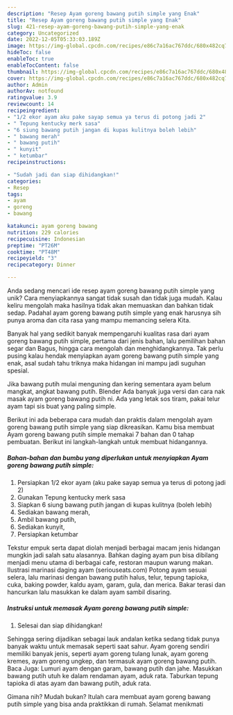 ```yaml
---
description: "Resep Ayam goreng bawang putih simple yang Enak"
title: "Resep Ayam goreng bawang putih simple yang Enak"
slug: 421-resep-ayam-goreng-bawang-putih-simple-yang-enak
category: Uncategorized
date: 2022-12-05T05:33:03.189Z
image: https://img-global.cpcdn.com/recipes/e86c7a16ac767ddc/680x482cq70/ayam-goreng-bawang-putih-simple-foto-resep-utama.jpg
hideToc: false
enableToc: true
enableTocContent: false
thumbnail: https://img-global.cpcdn.com/recipes/e86c7a16ac767ddc/680x482cq70/ayam-goreng-bawang-putih-simple-foto-resep-utama.jpg
cover: https://img-global.cpcdn.com/recipes/e86c7a16ac767ddc/680x482cq70/ayam-goreng-bawang-putih-simple-foto-resep-utama.jpg
author: Admin
authorAv: notfound
ratingvalue: 3.9
reviewcount: 14
recipeingredient:
- "1/2 ekor ayam aku pake sayap semua ya terus di potong jadi 2"
- " Tepung kentucky merk sasa"
- "6 siung bawang putih jangan di kupas kulitnya boleh lebih"
- " bawang merah"
- " bawang putih"
- " kunyit"
- " ketumbar"
recipeinstructions:

- "Sudah jadi dan siap dihidangkan!"
categories:
- Resep
tags:
- ayam
- goreng
- bawang

katakunci: ayam goreng bawang 
nutrition: 229 calories
recipecuisine: Indonesian
preptime: "PT26M"
cooktime: "PT48M"
recipeyield: "3"
recipecategory: Dinner

---
```





Anda sedang mencari ide resep ayam goreng bawang putih simple yang unik? Cara menyiapkannya sangat tidak susah dan tidak juga mudah. Kalau keliru mengolah maka hasilnya tidak akan memuaskan dan bahkan tidak sedap. Padahal ayam goreng bawang putih simple yang enak harusnya sih punya aroma dan cita rasa yang mampu memancing selera Kita.





Banyak hal yang sedikit banyak mempengaruhi kualitas rasa dari ayam goreng bawang putih simple, pertama dari jenis bahan, lalu pemilihan bahan segar dan Bagus, hingga cara mengolah dan menghidangkannya. Tak perlu pusing kalau hendak menyiapkan ayam goreng bawang putih simple yang enak,      asal sudah tahu triknya maka hidangan ini mampu jadi suguhan spesial.














Jika bawang putih mulai menguning dan kering sementara ayam belum mangkat, angkat bawang putih. Blender Ada banyak juga versi dan cara nak masak ayam goreng bawang putih ni. Ada yang letak sos tiram, pakai telur ayam tapi sis buat yang paling simple.






Berikut ini ada beberapa cara mudah dan praktis dalam mengolah ayam goreng bawang putih simple yang siap dikreasikan. Kamu bisa membuat Ayam goreng bawang putih simple memakai 7 bahan dan 0 tahap pembuatan. Berikut ini langkah-langkah untuk membuat hidangannya.

<!--inarticleads1-->

##### Bahan-bahan dan bumbu yang diperlukan untuk menyiapkan Ayam goreng bawang putih simple:

1. Persiapkan 1/2 ekor ayam (aku pake sayap semua ya terus di potong jadi 2)
1. Gunakan  Tepung kentucky merk sasa
1. Siapkan 6 siung bawang putih jangan di kupas kulitnya (boleh lebih)
1. Sediakan  bawang merah,
1. Ambil  bawang putih,
1. Sediakan  kunyit,
1. Persiapkan  ketumbar


Tekstur empuk serta dapat diolah menjadi berbagai macam jenis hidangan mungkin jadi salah satu alasannya. Bahkan daging ayam pun bisa dibilang menjadi menu utama di berbagai cafe, restoran maupun warung makan. Ilustrasi marinasi daging ayam (seriouseats.com) Potong ayam sesuai selera, lalu marinasi dengan bawang putih halus, telur, tepung tapioka, cuka, baking powder, kaldu ayam, garam, gula, dan merica. Bakar terasi dan hancurkan lalu masukkan ke dalam ayam sambil disaring. 

<!--inarticleads2-->

##### Instruksi untuk memasak Ayam goreng bawang putih simple:


1. Selesai dan siap dihidangkan!

Sehingga sering dijadikan sebagai lauk andalan ketika sedang tidak punya banyak waktu untuk memasak seperti saat sahur. Ayam goreng sendiri memiliki banyak jenis, seperti ayam goreng tulang lunak, ayam goreng kremes, ayam goreng ungkep, dan termasuk ayam goreng bawang putih. Baca Juga: Lumuri ayam dengan garam, bawang putih dan jahe. Masukkan bawang putih utuh ke dalam rendaman ayam, aduk rata. Taburkan tepung tapioka di atas ayam dan bawang putih, aduk rata. 

Gimana nih? Mudah bukan? Itulah cara membuat ayam goreng bawang putih simple yang bisa anda praktikkan di rumah. Selamat menikmati
